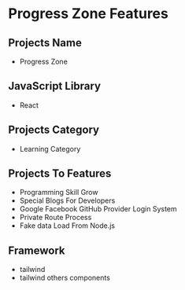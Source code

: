 # Progress Zone Features

## Projects Name

- Progress Zone

## JavaScript Library

- React

## Projects Category

- Learning Category

## Projects To Features

- Programming Skill Grow
- Special Blogs For Developers
- Google Facebook GitHub Provider Login System
- Private Route Process
- Fake data Load From Node.js

## Framework

- tailwind
- tailwind others components
